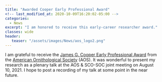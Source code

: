 ```yaml
---
title: "Awarded Cooper Early Professional Award"
<!-- last_modified_at: 2020-10-09T16:20:02-05:00 -->
categories:
  - News
excerpt: "I am honored to receive this early-career researcher award."
classes: wide
header:
   teaser: "/assets/images/News/aos_logo2.png"
---
```


I am grateful to receive the [James G. Cooper Early Professional Award](https://americanornithology.org/awards-grants/early-professional/james-g-cooper-early-professional-award/) 
from the [American Ornithological Society](https://americanornithology.org) (AOS).
It was wonderful to present my research as a plenary talk at the AOS & SCO-SOC joint meeting on August 10, 2021.
I hope to post a recording of my talk at some point in the near future.

<figure style="width: 75%" class="align-center">
  <img src="{{ site.url }}{{ site.baseurl }}/assets/images/News/van_doren_cooper_award.jpg" alt="">
</figure> 

<figure style="width: 75%" class="align-center">
  <img src="{{ site.url }}{{ site.baseurl }}/assets/images/News/van_doren_plenary.jpg" alt="">
</figure> 
